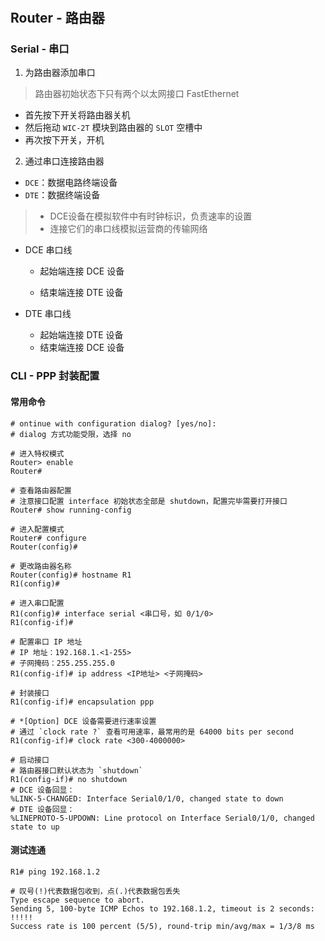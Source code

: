 # 

## Router - 路由器

### Serial - 串口

1. 为路由器添加串口

> 路由器初始状态下只有两个以太网接口 FastEthernet

- 首先按下开关将路由器关机
- 然后拖动 `WIC-2T` 模块到路由器的 `SLOT` 空槽中
- 再次按下开关，开机

2. 通过串口连接路由器

- `DCE`：数据电路终端设备
- `DTE`：数据终端设备
> - DCE设备在模拟软件中有时钟标识，负责速率的设置
> - 连接它们的串口线模拟运营商的传输网络

- DCE 串口线
  - 起始端连接 DCE 设备

  - 结束端连接 DTE 设备

- DTE 串口线
  - 起始端连接 DTE 设备
  - 结束端连接 DCE 设备

### CLI - PPP 封装配置

#### 常用命令

```shell
# ontinue with configuration dialog? [yes/no]: 
# dialog 方式功能受限，选择 no

# 进入特权模式
Router> enable
Router#

# 查看路由器配置
# 注意接口配置 interface 初始状态全部是 shutdown，配置完毕需要打开接口
Router# show running-config

# 进入配置模式
Router# configure
Router(config)#

# 更改路由器名称
Router(config)# hostname R1
R1(config)#

# 进入串口配置
R1(config)# interface serial <串口号，如 0/1/0>
R1(config-if)#

# 配置串口 IP 地址
# IP 地址：192.168.1.<1-255>
# 子网掩码：255.255.255.0
R1(config-if)# ip address <IP地址> <子网掩码>

# 封装接口
R1(config-if)# encapsulation ppp

# *[Option] DCE 设备需要进行速率设置
# 通过 `clock rate ?` 查看可用速率，最常用的是 64000 bits per second
R1(config-if)# clock rate <300-4000000>

# 启动接口
# 路由器接口默认状态为 `shutdown`
R1(config-if)# no shutdown
# DCE 设备回显：
%LINK-5-CHANGED: Interface Serial0/1/0, changed state to down
# DTE 设备回显：
%LINEPROTO-5-UPDOWN: Line protocol on Interface Serial0/1/0, changed state to up
```

#### 测试连通

```shell
R1# ping 192.168.1.2

# 叹号(!)代表数据包收到，点(.)代表数据包丢失
Type escape sequence to abort.
Sending 5, 100-byte ICMP Echos to 192.168.1.2, timeout is 2 seconds:
!!!!!
Success rate is 100 percent (5/5), round-trip min/avg/max = 1/3/8 ms
```
